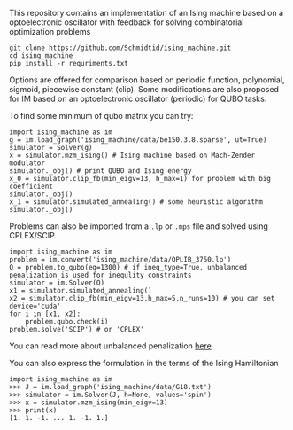This repository contains an implementation of an Ising machine based on a optoelectronic oscillator with feedback for solving combinatorial optimization problems

```
git clone https://github.com/Schmidtid/ising_machine.git
cd ising_machine
pip install -r requriments.txt
```

Options are offered for comparison based on periodic function, polynomial, sigmoid, piecewise constant (clip). Some modifications are also proposed for IM based on an optoelectronic oscillator (periodic) for QUBO tasks.

To find some minimum of qubo matrix you can try:

```
import ising_machine as im
g = im.load_graph('ising_machine/data/be150.3.8.sparse', ut=True)
simulator = Solver(g)
x = simulator.mzm_ising() # Ising machine based on Mach-Zender modulator
simulator._obj() # print QUBO and Ising energy
x_0 = simulator.clip_fb(min_eigv=13, h_max=1) for problem with big coefficient
simulator._obj()
x_1 = simulator.simulated_annealing() # some heuristic algorithm
simulator._obj()
```

Problems can also be imported from a `.lp` or `.mps` file and solved using CPLEX/SCIP.

```
import ising_machine as im
problem = im.convert('ising_machine/data/QPLIB_3750.lp')
Q = problem.to_qubo(eq=1300) # if ineq_type=True, unbalanced penalization is used for inequlity constraints
simulator = im.Solver(Q)
x1 = simulator.simulated_annealing() 
x2 = simulator.clip_fb(min_eigv=13,h_max=5,n_runs=10) # you can set device='cuda'
for i in [x1, x2]:
    problem.qubo.check(i)
problem.solve('SCIP') # or 'CPLEX'
```
You can read more about unbalanced penalization [here](https://arxiv.org/pdf/2211.13914)

You can also express the formulation in the terms of the Ising Hamiltonian

```
import ising_machine as im
>>> J = im.load_graph('ising_machine/data/G18.txt')
>>> simulator = im.Solver(J, h=None, values='spin')
>>> x = simulator.mzm_ising(min_eigv=13)
>>> print(x)
[1. 1. -1. ... 1. -1. 1.]
```